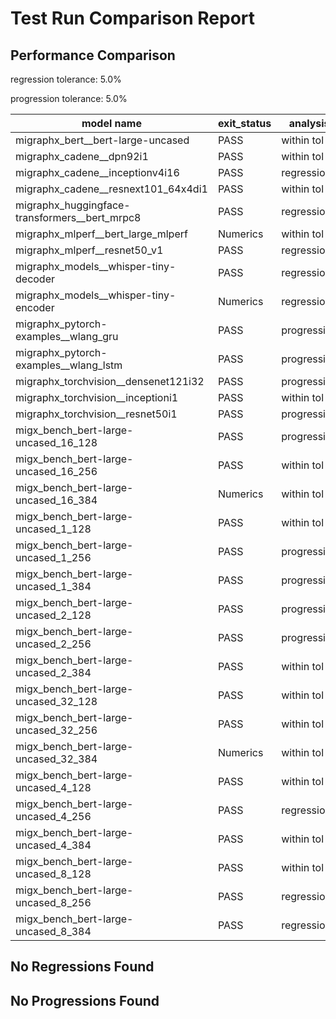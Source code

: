 # Test Run Comparison Report

## Performance Comparison

regression tolerance: 5.0%

progression tolerance: 5.0%

|model name|exit_status|analysis|old_time_ms|new_time_ms|change_ms|percent_change|
|---|---|---|---|---|---|---|
|migraphx_bert__bert-large-uncased|PASS|within tol|376.2203|370.5624|-5.6579|-1.5%|
|migraphx_cadene__dpn92i1|PASS|within tol|171.4343|169.3593|-2.075|-1.21%|
|migraphx_cadene__inceptionv4i16|PASS|regression|5285.7738|5660.7976|375.0238|7.09%|
|migraphx_cadene__resnext101_64x4di1|PASS|within tol|313.877|327.4252|13.5483|4.32%|
|migraphx_huggingface-transformers__bert_mrpc8|PASS|regression|404.4398|482.6561|78.2163|19.34%|
|migraphx_mlperf__bert_large_mlperf|Numerics|within tol|483.6769|474.7672|-8.9097|-1.84%|
|migraphx_mlperf__resnet50_v1|PASS|regression|93.5837|101.2016|7.6178|8.14%|
|migraphx_models__whisper-tiny-decoder|PASS|regression|57.9563|400.316|342.3597|590.72%|
|migraphx_models__whisper-tiny-encoder|Numerics|regression|208.5557|315.4341|106.8783|51.25%|
|migraphx_pytorch-examples__wlang_gru|PASS|progression|78.082|60.3766|-17.7055|-22.68%|
|migraphx_pytorch-examples__wlang_lstm|PASS|progression|72.9041|19.1593|-53.7448|-73.72%|
|migraphx_torchvision__densenet121i32|PASS|progression|2073.7538|1427.0278|-646.726|-31.19%|
|migraphx_torchvision__inceptioni1|PASS|within tol|213.564|221.084|7.52|3.52%|
|migraphx_torchvision__resnet50i1|PASS|progression|106.7972|98.0332|-8.764|-8.21%|
|migx_bench_bert-large-uncased_16_128|PASS|progression|1612.8758|1524.0601|-88.8157|-5.51%|
|migx_bench_bert-large-uncased_16_256|PASS|within tol|5392.0632|5481.3136|89.2505|1.66%|
|migx_bench_bert-large-uncased_16_384|Numerics|within tol|9400.3828|9484.7264|84.3436|0.9%|
|migx_bench_bert-large-uncased_1_128|PASS|within tol|148.0392|151.0266|2.9874|2.02%|
|migx_bench_bert-large-uncased_1_256|PASS|progression|266.3521|248.0611|-18.2911|-6.87%|
|migx_bench_bert-large-uncased_1_384|PASS|progression|432.5491|365.9438|-66.6053|-15.4%|
|migx_bench_bert-large-uncased_2_128|PASS|progression|341.487|246.072|-95.415|-27.94%|
|migx_bench_bert-large-uncased_2_256|PASS|progression|821.1071|543.7837|-277.3235|-33.77%|
|migx_bench_bert-large-uncased_2_384|PASS|within tol|684.5703|680.9912|-3.5791|-0.52%|
|migx_bench_bert-large-uncased_32_128|PASS|within tol|5229.7681|5384.5511|154.7829|2.96%|
|migx_bench_bert-large-uncased_32_256|PASS|within tol|13929.4273|14037.127|107.6998|0.77%|
|migx_bench_bert-large-uncased_32_384|Numerics|within tol|23118.6354|23842.8501|724.2147|3.13%|
|migx_bench_bert-large-uncased_4_128|PASS|within tol|408.3042|409.7915|1.4874|0.36%|
|migx_bench_bert-large-uncased_4_256|PASS|regression|787.3886|905.4618|118.0732|15.0%|
|migx_bench_bert-large-uncased_4_384|PASS|within tol|1287.4411|1235.7249|-51.7163|-4.02%|
|migx_bench_bert-large-uncased_8_128|PASS|within tol|737.0489|743.1281|6.0791|0.82%|
|migx_bench_bert-large-uncased_8_256|PASS|regression|1652.7038|2162.648|509.9442|30.86%|
|migx_bench_bert-large-uncased_8_384|PASS|regression|3380.3077|3743.4392|363.1316|10.74%|

## No Regressions Found

## No Progressions Found


